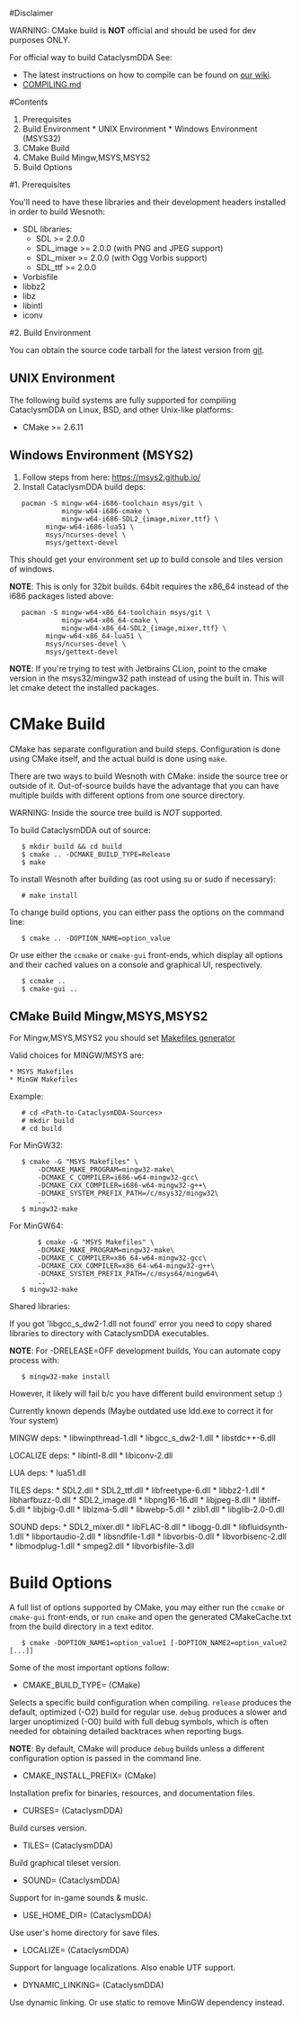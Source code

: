 #Disclaimer

WARNING: CMake build is **NOT** official and should be used for dev purposes ONLY.

For official way to build CataclysmDDA See:
  * The latest instructions on how to compile can be found on [our wiki](http://www.wiki.cataclysmdda.com/index.php?title=How_to_compile). 
  * [COMPILING.md](https://github.com/CleverRaven/Cataclysm-DDA/blob/master/COMPILING.md)


#Contents

  1. Prerequisites
  2. Build Environment
    * UNIX Environment
    * Windows Environment (MSYS32)
  3. CMake Build
  4. CMake Build Mingw,MSYS,MSYS2
  5. Build Options


#1. Prerequisites

You'll need to have these libraries and their development headers installed in
order to build Wesnoth:

 * SDL libraries:
   * SDL                       >= 2.0.0
   * SDL_image                 >= 2.0.0 (with PNG and JPEG support)
   * SDL_mixer                 >= 2.0.0 (with Ogg Vorbis support)
   * SDL_ttf                   >= 2.0.0
 * Vorbisfile
 * libbz2
 * libz
 * libintl
 * iconv


#2. Build Environment

You can obtain the source code tarball for the latest version from [git](https://github.com/CleverRaven/Cataclysm-DDA).


## UNIX Environment

The following build systems are fully supported for compiling CataclysmDDA on Linux, BSD, and other Unix-like platforms:

 * CMake >= 2.6.11


## Windows Environment (MSYS2)

 1. Follow steps from here: https://msys2.github.io/
 2. Install CataclysmDDA build deps:
 
 ```
 	pacman -S mingw-w64-i686-toolchain msys/git \
	          mingw-w64-i686-cmake \
	          mingw-w64-i686-SDL2_{image,mixer,ttf} \
		  mingw-w64-i686-lua51 \
		  msys/ncurses-devel \
		  msys/gettext-devel
 ```

 This should get your environment set up to build console and tiles version of windows. 

 **NOTE**: This is only for 32bit builds. 64bit requires the x86_64 instead of the i686
       packages listed above:

 ```
	pacman -S mingw-w64-x86_64-toolchain msys/git \
	          mingw-w64-x86_64-cmake \
	          mingw-w64-x86_64-SDL2_{image,mixer,ttf} \
		  mingw-w64-x86_64-lua51 \
		  msys/ncurses-devel \
		  msys/gettext-devel
 ```

 **NOTE**: If you're trying to test with Jetbrains CLion, point to the cmake version in the
       msys32/mingw32 path instead of using the built in. This will let cmake detect the
       installed packages.


# CMake Build

 CMake has separate configuration and build steps. Configuration
 is done using CMake itself, and the actual build is done using `make`.

 There are two ways to build Wesnoth with CMake: inside the source tree or
 outside of it. Out-of-source builds have the advantage that you can have
 multiple builds with different options from one source directory.

 WARNING: Inside the source tree build is _NOT_ supported.

 To build CataclysmDDA out of source:

 ```
	$ mkdir build && cd build
	$ cmake .. -DCMAKE_BUILD_TYPE=Release
	$ make
 ```

 To install Wesnoth after building (as root using su or sudo if necessary):

 ```
	# make install
 ```

 To change build options, you can either pass the options on the command line:

 ```
	$ cmake .. -DOPTION_NAME=option_value
 ```

 Or use either the `ccmake` or `cmake-gui` front-ends, which display all options
 and their cached values on a console and graphical UI, respectively.

 ```
	$ ccmake ..
	$ cmake-gui ..
 ```


## CMake Build Mingw,MSYS,MSYS2

 For Mingw,MSYS,MSYS2 you should set [Makefiles generator](http://www.cmake.org/cmake/help/cmake-2.6.html)

 Valid choices for MINGW/MSYS are:
	
	* MSYS Makefiles
	* MinGW Makefiles

 Example:

 ```
	# cd <Path-to-CataclysmDDA-Sources>
	# mkdir build
	# cd build
 ```

 For MinGW32:

 ```
	$ cmake -G "MSYS Makefiles" \
		-DCMAKE_MAKE_PROGRAM=mingw32-make\
		-DCMAKE_C_COMPILER=i686-w64-mingw32-gcc\
		-DCMAKE_CXX_COMPILER=i686-w64-mingw32-g++\
		-DCMAKE_SYSTEM_PREFIX_PATH=/c/msys32/mingw32\
		..
	$ mingw32-make
 ```

 For MinGW64:

 ```
        $ cmake -G "MSYS Makefiles" \
		-DCMAKE_MAKE_PROGRAM=mingw32-make\
		-DCMAKE_C_COMPILER=x86_64-w64-mingw32-gcc\
		-DCMAKE_CXX_COMPILER=x86_64-w64-mingw32-g++\
		-DCMAKE_SYSTEM_PREFIX_PATH=/c/msys64/mingw64\
		..
	$ mingw32-make
 ```

 Shared libraries:
 
 If you got 'libgcc_s_dw2-1.dll not found' error you need to copy shared libraries
 to directory with CataclysmDDA executables.

 **NOTE**: For -DRELEASE=OFF development builds, You can automate copy process with:
 
 ```
	$ mingw32-make install
 ```

 However, it likely will fail b/c you have different build environment setup :)

 Currently known depends (Maybe outdated use ldd.exe to correct it for Your system)

 MINGW deps:
	* libwinpthread-1.dll
	* libgcc_s_dw2-1.dll
	* libstdc++-6.dll

 LOCALIZE deps:
	* libintl-8.dll
	* libiconv-2.dll

 LUA deps:
	* lua51.dll

 TILES deps:
	* SDL2.dll
	* SDL2_ttf.dll
	* libfreetype-6.dll
	* libbz2-1.dll
	* libharfbuzz-0.dll
	* SDL2_image.dll
	* libpng16-16.dll
	* libjpeg-8.dll
	* libtiff-5.dll
	* libjbig-0.dll
	* liblzma-5.dll
	* libwebp-5.dll
	* zlib1.dll
	* libglib-2.0-0.dll

 SOUND deps:
	* SDL2_mixer.dll
	* libFLAC-8.dll
	* libogg-0.dll
	* libfluidsynth-1.dll
	* libportaudio-2.dll
	* libsndfile-1.dll
	* libvorbis-0.dll
	* libvorbisenc-2.dll
	* libmodplug-1.dll
	* smpeg2.dll
	* libvorbisfile-3.dll

 
# Build Options

 A full list of options supported by CMake, you may either run the `ccmake`
 or `cmake-gui` front-ends, or run `cmake` and open the generated CMakeCache.txt
 from the build directory in a text editor.

 ```
	$ cmake -DOPTION_NAME1=option_value1 [-DOPTION_NAME2=option_value2 [...]]
 ```

 Some of the most important options follow:


 * CMAKE_BUILD_TYPE=<build type>               (CMake)

 Selects a specific build configuration when compiling. `release` produces
 the default, optimized (-O2) build for regular use. `debug` produces a
 slower and larger unoptimized (-O0) build with full debug symbols, which is
 often needed for obtaining detailed backtraces when reporting bugs.

 **NOTE**: By default, CMake will produce `debug` builds unless a different
       configuration option is passed in the command line.


 * CMAKE_INSTALL_PREFIX=<full path>            (CMake)

 Installation prefix for binaries, resources, and documentation files.


 * CURSES=<boolean>                            (CataclysmDDA)

 Build curses version.


 * TILES=<boolean>                             (CataclysmDDA)

 Build graphical tileset version.


 * SOUND=<boolean>                             (CataclysmDDA)

 Support for in-game sounds & music.


 * USE_HOME_DIR=<boolean>                      (CataclysmDDA)

 Use user's home directory for save files.


 * LOCALIZE=<boolean>                          (CataclysmDDA)

 Support for language localizations. Also enable UTF support.


 * DYNAMIC_LINKING=<boolean>                   (CataclysmDDA)

 Use dynamic linking. Or use static to remove MinGW dependency instead.
